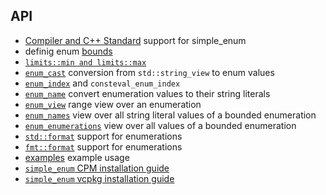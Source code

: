 ## API

- [ Compiler and C++ Standard](compiler_and_standard_support.md) support for simple_enum
- definig enum [bounds](enum_bounds.md)
- [`limits::min and limits::max`](simple_enum_limits_documentation.md)
- [`enum_cast`](enum_cast.md) conversion from `std::string_view` to enum values
- [`enum_index`](enum_index.md) and `consteval_enum_index`
- [`enum_name`](enum_name.md) convert enumeration values to their string literals
- [`enum_view`](enum_view.md) range view over an enumeration
- [`enum_names`](enum_names.md) view over all string literal values of a bounded enumeration
- [`enum_enumerations`](enum_names.md) view over all values of a bounded enumeration
- [`std::format`](std_format.md) support for enumerations
- [`fmt::format`](fmt_format.md) support for enumerations
- [examples](examples.md) example usage
- [`simple_enum` CPM installation guide](simple_enum_installation_guide.md)
- [`simple_enum` vcpkg installation guide](simple_enum_vcpkg_overlay_installation_instructions.md)

